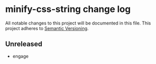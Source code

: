 # minify-css-string change log

All notable changes to this project will be documented in this file.
This project adheres to [Semantic Versioning](http://semver.org/).

## Unreleased
* engage
